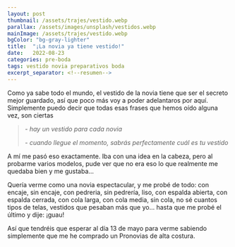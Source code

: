 ```yaml
---
layout: post
thumbnail: /assets/trajes/vestido.webp
parallax: /assets/images/unsplash/vestidos.webp
mainImage: /assets/trajes/vestido.webp
bgColor: "bg-gray-lighter"
title:  "¡La novia ya tiene vestido!"
date:   2022-08-23
categories: pre-boda
tags: vestido novia preparativos boda
excerpt_separator: <!--resumen-->
---
```


Como ya sabe todo el mundo, el vestido de la novia tiene que ser el secreto mejor guardado, así que poco más voy a poder adelantaros por aquí.
Simplemente puedo decir que todas esas frases que hemos oído alguna vez, son ciertas
> *- hay un vestido para cada novia*
> 
> *- cuando llegue el momento, sabrás perfectamente cuál es tu vestido*


A mí me pasó eso exactamente. Iba con una idea en la cabeza, pero al probarme varios modelos, pude ver que no era eso lo que realmente me quedaba bien y me gustaba...

Quería verme como una novia espectacular, y me probé de todo: con encaje, sin encaje, con pedreria, sin pedrería, liso, con espalda abierta, con espalda cerrada, con cola larga, con cola media, sin cola, no sé cuantos tipos de telas, vestidos que pesaban más que yo... hasta que me probé el último y dije: ¡guau!

Así que tendréis que esperar al día 13 de mayo para verme sabiendo simplemente que me he comprado un Pronovias de alta costura.
